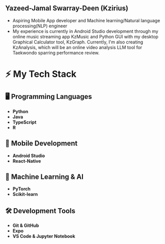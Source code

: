 ## Yazeed-Jamal Swarray-Deen (Kzirius) 

<!--
**YazKzirius/YazKzirius** is a ✨ _special_ ✨ repository because its `README.md` (this file) appears on your GitHub profile.

Here are some ideas to get you started:

- 🔭 I’m currently working on ..
- 🌱 I’m currently learning ...
- 👯 I’m looking to collaborate on ...
- 🤔 I’m looking for help with ...
- 💬 Ask me about ...
- 📫 How to reach me: ...
- 😄 Pronouns: ...
- ⚡ Fun fact: ...
-->
- Aspiring Mobile App developer and Machine learning/Natural language processing(NLP) engineer
- My experience is currently in Android Studio development through my online music streaming app KzMusic and Python GUI with my desktop Graphical Calculator tool, KzGraph. Currently, I'm also creating KzAnalysis, which will be an online video analysis LLM tool for Taekwondo sparring performance review.
# ⚡ My Tech Stack

## 🖥️ Programming Languages
- **Python**
- **Java**
- **TypeScript**
- **R**

## 📱 Mobile Development
- **Android Studio**
- **React-Native**

## 🤖 Machine Learning & AI
- **PyTorch** 
- **Scikit-learn**

## 🛠️ Development Tools
- **Git & GitHub**
- **Expo**
- **VS Code & Jupyter Notebook**
